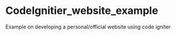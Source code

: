 # CodeIgnitier_website_example
Example on developing a personal/official website using code igniter
